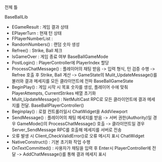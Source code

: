 전체 틀

BaseBallLib
- EGameResult : 게임 결과 상태 
- EPlayerTurn : 현재 턴 상태
- FPlayerNumberList : 
- RandomNumbers() : 랜덤 숫자 생성
- Refree() : Strike, Ball 체크
- IsGameOver : 게임 종료 여부
BaseBallGameMode
- PostLogin() : PlayerController에 PlayerIndex 할당
- ProcessChatMessage() :  플레이어의 채팅 받음 -> 입력 형식, 턴 검증 수행 ->  Refree 호출 후 Strike, Ball 계산 -> GameState의 Mulit_UpdateMessage()를 불러와 결과 메세지를 모든 클라이언트에 전파
BaseBallGameState
- BeginPlay() : 게임 시작 시 목표 숫자를 생성, 플레이어 수에 맞춰 PlayerAttempts, CurrentStrikes 배열 초기화
- Mulit_UpdateMessage() : NetMultiCast RPC로 모든 클라이언트에 결과 메세지를 전달.
BaseBallPlayerController()
- Beginplay() : 로컬 컨트롤러일시 ChatWidget을 AddViewport
- SendMessage() : 플레이어의 채팅 메세지를 받음
  -> 서버 권한(Authority)일 경우 GameMode()의 ProcessChatMessage() 호출
  -> 클라이언트일 경우 Server_SendMessage RPC를 호출해 메세지를 서버로 전송
- 오류 발생 시 Client_CheckValidError()로 오류 메시지 표시
ChatWidget
- NativeConstruct() : 기본 초기화 작업 수행 
- OnTextCommitted() : 사용자가 채팅을 입력 후 Enter시 PlayerController에 전달 -> AddChatMessage()를 통해 결과 메세지 표시
